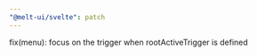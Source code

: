 ```yaml
---
"@melt-ui/svelte": patch
---
```


fix(menu): focus on the trigger when rootActiveTrigger is defined
